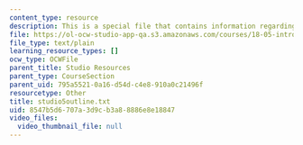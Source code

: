 ```yaml
---
content_type: resource
description: This is a special file that contains information regarding studio 5.
file: https://ol-ocw-studio-app-qa.s3.amazonaws.com/courses/18-05-introduction-to-probability-and-statistics-spring-2014/8547b5d6707a3d9cb3a88886e8e18847_studio5outline.txt
file_type: text/plain
learning_resource_types: []
ocw_type: OCWFile
parent_title: Studio Resources
parent_type: CourseSection
parent_uid: 795a5521-0a16-d54d-c4e8-910a0c21496f
resourcetype: Other
title: studio5outline.txt
uid: 8547b5d6-707a-3d9c-b3a8-8886e8e18847
video_files:
  video_thumbnail_file: null
---
```


